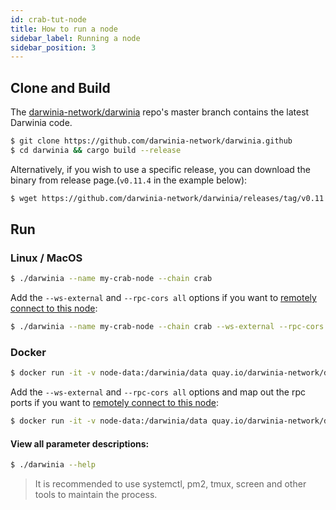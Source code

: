 ```yaml
---
id: crab-tut-node
title: How to run a node
sidebar_label: Running a node
sidebar_position: 3
---
```


## Clone and Build

The [darwinia-network/darwinia](https://github.com/darwinia-network/darwinia) repo's master branch contains the latest Darwinia code.

```sh
$ git clone https://github.com/darwinia-network/darwinia.github
$ cd darwinia && cargo build --release
```
Alternatively, if you wish to use a specific release, you can download the binary from release page.(`v0.11.4` in the example below):

```sh
$ wget https://github.com/darwinia-network/darwinia/releases/tag/v0.11.4/darwinia-x86_64-linux-gnu.tar.bz2
```

## Run


### Linux / MacOS

```sh
$ ./darwinia --name my-crab-node --chain crab
```

Add the `--ws-external` and `--rpc-cors all` options if you want to [remotely connect to this node](https://wiki.polkadot.network/docs/en/maintain-wss):

```sh
$ ./darwinia --name my-crab-node --chain crab --ws-external --rpc-cors all
```

### Docker

```sh
$ docker run -it -v node-data:/darwinia/data quay.io/darwinia-network/darwinia:v0.11.4 --base-path /darwinia/data --name my-crab-node --chain crab
```

Add the `--ws-external` and `--rpc-cors all` options and map out the rpc ports if you want to [remotely connect to this node](https://wiki.polkadot.network/docs/en/maintain-wss):


```sh
$ docker run -it -v node-data:/darwinia/data quay.io/darwinia-network/darwinia:v0.11.4 --base-path /darwinia/data --name my-crab-node --chain crab --ws-external --rpc-cors all
```
#### View all parameter descriptions:

```sh
$ ./darwinia --help
```

> It is recommended to use systemctl, pm2, tmux, screen and other tools to maintain the process.

